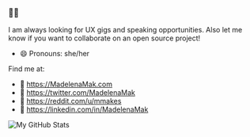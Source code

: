 ### 👋🦄

I am always looking for UX gigs and speaking opportunities. Also let me know if you want to collaborate on an open source project!

<!--
- 🔭 I’m currently working on ...
- 🌱 I’m currently learning ...
- 👯 I’m looking to collaborate on ...
- 🤔 I’m looking for help with ...
- 💬 Ask me about ...
-->

- 😄 Pronouns: she/her

Find me at:

- 🎨 https://MadelenaMak.com
- 🐤 https://twitter.com/MadelenaMak
- 🤖 https://reddit.com/u/mmakes
- 💼 https://linkedin.com/in/MadelenaMak

![My GitHub Stats](https://github-readme-stats.vercel.app/api?username=Madelena&count_private=true&show_icons=true&title_color=C30052&icon_color=C30052&text_color=FFFFFF&bg_color=000000&hide_border=true#gh-dark-mode-only)
